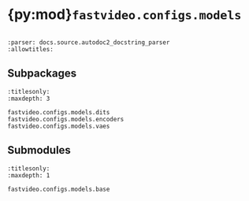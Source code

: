 # {py:mod}`fastvideo.configs.models`

```{py:module} fastvideo.configs.models
```

```{autodoc2-docstring} fastvideo.configs.models
:parser: docs.source.autodoc2_docstring_parser
:allowtitles:
```

## Subpackages

```{toctree}
:titlesonly:
:maxdepth: 3

fastvideo.configs.models.dits
fastvideo.configs.models.encoders
fastvideo.configs.models.vaes
```

## Submodules

```{toctree}
:titlesonly:
:maxdepth: 1

fastvideo.configs.models.base
```
